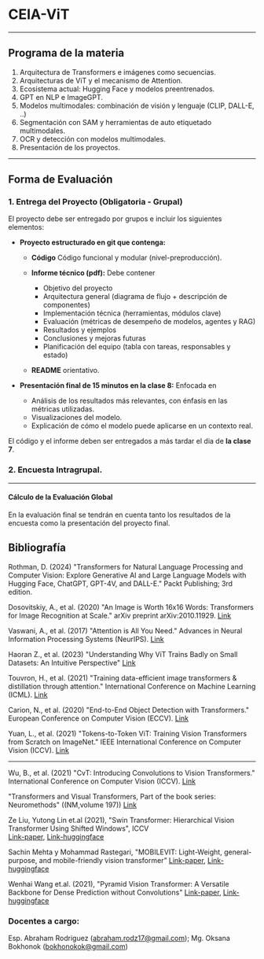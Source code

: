 # CEIA-ViT 
---
## Programa de la materia 

1. Arquitectura de Transformers e imágenes como secuencias.
2. Arquitecturas de ViT y el mecanismo de Attention.
3. Ecosistema actual: Hugging Face y modelos preentrenados.
4. GPT en NLP e ImageGPT.
5. Modelos multimodales: combinación de visión y lenguaje (CLIP, DALL-E, ..)
6. Segmentación con SAM y herramientas de auto etiquetado multimodales.
7. OCR y detección con modelos multimodales.
8. Presentación de los proyectos.

---

## **Forma de Evaluación**

### 1. **Entrega del Proyecto (Obligatoria - Grupal)**

El proyecto debe ser entregado por grupos e incluir los siguientes elementos:

- **Proyecto estructurado en git que contenga:** 
  - **Código** Código funcional y modular (nivel-preproducción). 
  - **Informe técnico (pdf):** 
    Debe contener
    - Objetivo del proyecto
    - Arquitectura general (diagrama de flujo + descripción de componentes)
    - Implementación técnica (herramientas, módulos clave)
    - Evaluación (métricas de desempeño de modelos, agentes y RAG)
    - Resultados y ejemplos
    - Conclusiones y mejoras futuras
    - Planificación del equipo (tabla con tareas, responsables y estado)

  - **README** orientativo. 

- **Presentación final de 15 minutos en la clase 8:** 
  Enfocada en
  - Análisis de los resultados más relevantes, con énfasis en las métricas utilizadas.
  - Visualizaciones del modelo.
  - Explicación de cómo el modelo puede aplicarse en un contexto real.

El código y el informe deben ser entregados a más tardar el dia de **la clase 7**. 

### 2. Encuesta Intragrupal. 

---

#### **Cálculo de la Evaluación Global**

En la evaluación final se tendrán en cuenta tanto los resultados de la encuesta como la presentación del proyecto final.




## Bibliografía

Rothman, D. (2024) "Transformers for Natural Language Processing and Computer Vision: Explore Generative AI and Large Language Models with Hugging Face, ChatGPT, GPT-4V, and DALL-E." Packt Publishing; 3rd edition.

Dosovitskiy, A., et al. (2020) "An Image is Worth 16x16 Words: Transformers for Image Recognition at Scale." arXiv preprint arXiv:2010.11929.
[Link](https://arxiv.org/abs/2010.11929)

Vaswani, A., et al. (2017) "Attention is All You Need." Advances in Neural Information Processing Systems (NeurIPS).
[Link](https://arxiv.org/abs/1706.03762)

Haoran Z., et al. (2023) "Understanding Why ViT Trains Badly on Small Datasets: An Intuitive Perspective"
[Link](https://arxiv.org/pdf/2302.03751)

Touvron, H., et al. (2021) "Training data-efficient image transformers & distillation through attention." International Conference on Machine Learning (ICML).
[Link](https://arxiv.org/abs/2012.12877)

Carion, N., et al. (2020) "End-to-End Object Detection with Transformers." European Conference on Computer Vision (ECCV).
[Link](https://arxiv.org/abs/2005.12872)

Yuan, L., et al. (2021) "Tokens-to-Token ViT: Training Vision Transformers from Scratch on ImageNet." IEEE International Conference on Computer Vision (ICCV).
[Link](https://arxiv.org/abs/2101.11986)

---

Wu, B., et al. (2021) "CvT: Introducing Convolutions to Vision Transformers." International Conference on Computer Vision (ICCV).
[Link](https://arxiv.org/abs/2103.15808)

"Transformers and Visual Transformers, Part of the book series: Neuromethods" ((NM,volume 197)) 
[Link](https://link.springer.com/protocol/10.1007/978-1-0716-3195-9_6#keywords)

Ze Liu, Yutong Lin et.al (2021), "Swin Transformer: Hierarchical Vision Transformer Using Shifted Windows", ICCV  
[Link-paper](https://openaccess.thecvf.com/content/ICCV2021/html/Liu_Swin_Transformer_Hierarchical_Vision_Transformer_Using_Shifted_Windows_ICCV_2021_paper.html),  [Link-huggingface](https://huggingface.co/docs/transformers/model_doc/swin)

Sachin Mehta y Mohammad Rastegari, "MOBILEVIT: Light-Weight, general-purpose, and mobile-friendly vision transformer” 
[Link-paper](https://arxiv.org/abs/2110.02178), [Link-huggingface](https://huggingface.co/docs/transformers/model_doc/mobilevit)

Wenhai Wang et.al. (2021), "Pyramid Vision Transformer: A Versatile Backbone for Dense Prediction without Convolutions" 
[Link-paper](https://arxiv.org/abs/2102.12122), [Link-huggingface](https://huggingface.co/docs/transformers/v4.45.2/en/model_doc/pvt#transformers.PvtForImageClassification)




### Docentes a cargo: 

Esp. Abraham Rodriguez (abraham.rodz17@gmail.com); Mg. Oksana Bokhonok (bokhonokok@gmail.com)


